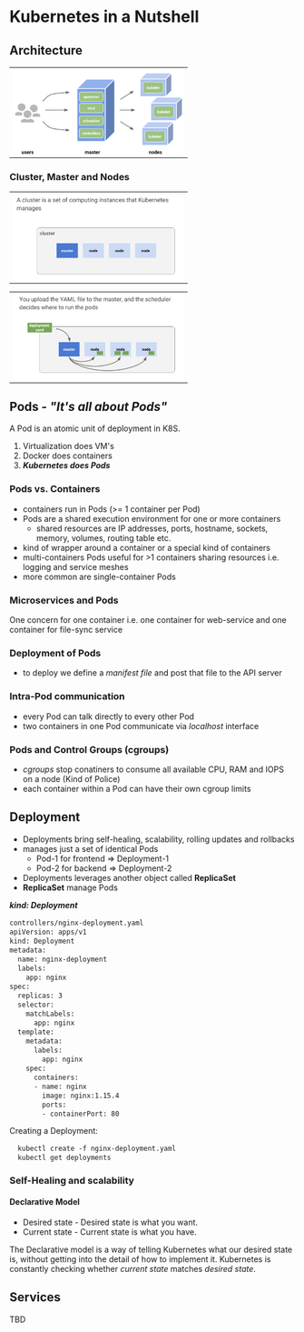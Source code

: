 # Kubernetes in a Nutshell

## Architecture

<table><tr><td>
<img align="center" src="./pics/overview.png" title="Architectual Overview" width="300">
</td></tr></table>

### Cluster, Master and Nodes

<table><tr><td>
<img align="center" src="./pics/cluster.png" title="Cluster" width="300">
</td></tr></table>



<table><tr><td>
<img align="center" src="./pics/k8s_deployment.png" title="Deplyoment with Master" width="300">
</td></tr></table>


## Pods - _"It's all about Pods"_
A Pod is an atomic unit of deployment in K8S.

1. Virtualization does VM's
2. Docker does containers
3. _**Kubernetes does Pods**_

### Pods vs. Containers
- containers run in Pods (>= 1 container per Pod)
- Pods are a shared execution environment for one or more containers
  - shared resources are IP addresses, ports, hostname, sockets, memory, volumes, routing table etc.
- kind of  wrapper around a container or a special kind of containers
- multi-containers Pods useful for >1 containers sharing resources i.e. logging and service meshes
- more common are single-container Pods

### Microservices and Pods
One concern for one container i.e. one container for web-service and one container for file-sync service

### Deployment of Pods

- to deploy we define a _manifest file_ and post that file to the API server

### Intra-Pod communication

- every Pod can talk directly to every other Pod
- two containers in one Pod communicate via _localhost_ interface

### Pods and Control Groups (cgroups)
- _cgroups_ stop conatiners to consume all available CPU, RAM and IOPS on a node (Kind of Police)
- each container within a Pod can have their own cgroup limits


## Deployment
- Deployments bring self-healing, scalability, rolling updates and rollbacks
- manages just a set of identical Pods
  - Pod-1 for frontend => Deployment-1
  - Pod-2 for backend => Deployment-2
- Deployments leverages another object called **ReplicaSet**
- **ReplicaSet** manage Pods

_**kind: Deployment**_
  ```
  controllers/nginx-deployment.yaml  
  apiVersion: apps/v1
  kind: Deployment
  metadata:
    name: nginx-deployment
    labels:
      app: nginx
  spec:
    replicas: 3
    selector:
      matchLabels:
        app: nginx
    template:
      metadata:
        labels:
          app: nginx
      spec:
        containers:
        - name: nginx
          image: nginx:1.15.4
          ports:
          - containerPort: 80
  ```
Creating a Deployment:
```
  kubectl create -f nginx-deployment.yaml
  kubectl get deployments
```




### Self-Healing and scalability

#### Declarative Model
- Desired state - Desired state is what you want.
- Current state - Current state is what you have.

The Declarative model is a way of telling Kubernetes what our desired state is, without getting into the detail of how to implement it. Kubernetes is constantly checking whether _current state_ matches _desired state_.

## Services

TBD
